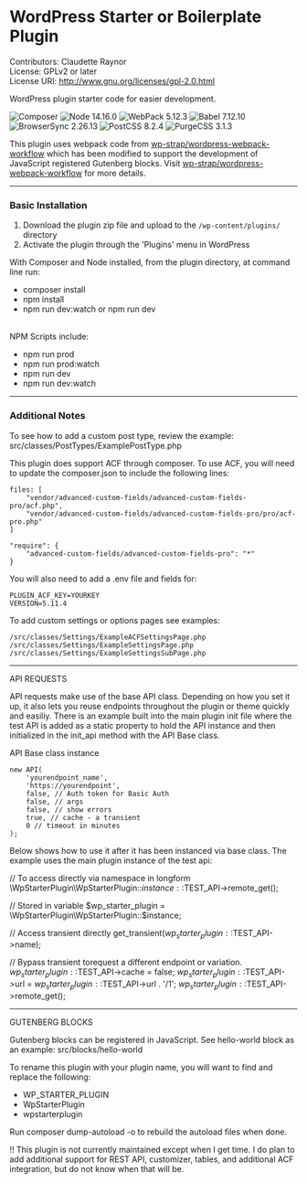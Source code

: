# WordPress Starter or Boilerplate Plugin
Contributors: Claudette Raynor \
License: GPLv2 or later \
License URI: http://www.gnu.org/licenses/gpl-2.0.html

WordPress plugin starter code for easier development.

![Composer](https://img.shields.io/badge/Composer-brightgreen)
![Node 14.16.0](https://img.shields.io/badge/Node-14.16.0-brightgreen)
![WebPack 5.12.3](https://img.shields.io/badge/WebPack-5.12.3-brightgreen)
![Babel 7.12.10](https://img.shields.io/badge/Babel-7.12.10-brightgreen)
![BrowserSync 2.26.13](https://img.shields.io/badge/BrowserSync-2.26.13-brightgreen)
![PostCSS 8.2.4](https://img.shields.io/badge/PostCSS-8.2.4-brightgreen)
![PurgeCSS 3.1.3](https://img.shields.io/badge/PurgeCSS-3.1.3-brightgreen)

This plugin uses webpack code from [wp-strap/wordpress-webpack-workflow](https://github.com/wp-strap/wordpress-webpack-workflow) which has been modified to support the development of JavaScript registered Gutenberg blocks. Visit [wp-strap/wordpress-webpack-workflow](https://github.com/wp-strap/wordpress-webpack-workflow) for more details.

---
### Basic Installation
1. Download the plugin zip file and upload to the `/wp-content/plugins/` directory
2. Activate the plugin through the 'Plugins' menu in WordPress

With Composer and Node installed, from the plugin directory, at command line run: 
- composer install
- npm install
- npm run dev:watch or npm run dev 

\
NPM Scripts include: 
- npm run prod
- npm run prod:watch 
- npm run dev
- npm run dev:watch

---
### Additional Notes

To see how to add a custom post type, review the example: src/classes/PostTypes/ExamplePostType.php

This plugin does support ACF through composer. To use ACF, you will need to update the composer.json to include the following lines: 

```
files: [
	"vendor/advanced-custom-fields/advanced-custom-fields-pro/acf.php",
	"vendor/advanced-custom-fields/advanced-custom-fields-pro/pro/acf-pro.php"
]

"require": {
	"advanced-custom-fields/advanced-custom-fields-pro": "*"
}
```

You will also need to add a .env file and fields for: 
```
PLUGIN_ACF_KEY=YOURKEY
VERSION=5.11.4
```

To add custom settings or options pages see examples:
```
/src/classes/Settings/ExampleACFSettingsPage.php
/src/classes/Settings/ExampleSettingsPage.php
/src/classes/Settings/ExampleSettingsSubPage.php
```

------------
API REQUESTS

API requests make use of the base API class. Depending on how you set it up, it also lets you reuse endpoints throughout the plugin or theme quickly and easiliy. There is an example built into the main plugin init file where the test API is added as a static property to hold the API instance and then initialized in the init_api method with the API Base class.

API Base class instance

```
new API(
    'yourendpoint_name',
    'https://yourendpoint',
    false, // Auth token for Basic Auth 
    false, // args 
    false, // show errors
    true, // cache - a transient
    0 // timeout in minutes
);
```

Below shows how to use it after it has been instanced via base class. The example uses the main plugin instance of the test api: 

// To access directly via namespace in longform
\WpStarterPlugin\WpStarterPlugin::$instance::$TEST_API->remote_get();

// Stored in variable 
$wp_starter_plugin = \WpStarterPlugin\WpStarterPlugin::$instance;

// Access transient directly 
get_transient($wp_starter_plugin::$TEST_API->name);

// Bypass transient torequest a different endpoint or variation.
$wp_starter_plugin::$TEST_API->cache = false;
$wp_starter_plugin::$TEST_API->url = $wp_starter_plugin::$TEST_API->url . '/1';
$wp_starter_plugin::$TEST_API->remote_get();

----------------
GUTENBERG BLOCKS 

Gutenberg blocks can be registered in JavaScript. See hello-world block as an example: src/blocks/hello-world

To rename this plugin with your plugin name, you will want to find and replace the following: 
- WP_STARTER_PLUGIN
- WpStarterPlugin
- wpstarterplugin

Run composer dump-autoload -o to rebuild the autoload files when done.

!! This plugin is not currently maintained except when I get time. I do plan to add additional support for REST API, customizer, tables, and additional ACF integration, but do not know when that will be.
